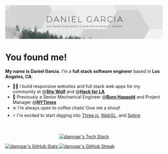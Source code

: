 <img src="banner.jpg">

# You found me!
**My name is Daniel Garcia.** I’m a **full stack software engineer** based in **Los Angeles, CA**.

- 👨‍💻 I build responsive websites and full stack web apps for my community at @**[Shy Wolf](https://shywolf.co)** and @**[Hack for LA](https://www.hackforla.org/)**
- 🏢 Previously a Senior Mechanical Engineer @**[Buro Happold](https://www.burohappold.com/)** and Project Manager @**[NYTimes](https://www.nytimes.com/)**
- ☕️ I'm always open to coffee chats! Give me a shout!
- ⚡ I'm excited to start digging into [Three.js](https://threejs.org/), [WebGL](https://get.webgl.org/), and [Spline](https://spline.design/)

<br>
  <p align="center">
  <a href="https://github-readme-tech-stack.vercel.app/">
    <img src="https://github-readme-tech-stack.vercel.app/api/cards?align=center&lineCount=4&theme=github&bg=%23FFFFFF&badge=%23EAEFFC&border=%23D8DEE4&titleColor=%230969DA&line1=react%2Creact%2C61DAFB%3Bnextdotjs%2Cnext.js%2C000000%3Btypescript%2Ctypescript%2C3178C6%3B&line2=nodedotjs%2Cnode.js%2C339933%3Bexpress%2Cexpress%2C000000%3Btailwindcss%2Ctailwind%2C06B6D4%3B&line3=postgresql%2Cpostgresql%2C4169E1%3Bmongodb%2Cmongodb%2C47A248%3Bbootstrap%2Cbootstrap%2C7952B3%3B&line4=html5%2Chtml5%2CE34F26%3Bcss3%2Ccss3%2C1572B6%3Bjavascript%2Cjavascript%2CF7DF1E%3B" alt="danvgar's Tech Stack" />
  </a>
  </p>

<p align="center" style="text-align: center;"></p>
  <a href="https://github.com/anuraghazra/github-readme-stats">
    <img src="https://github-readme-stats.vercel.app/api/top-langs?username=danvgar&show_icons=true&locale=en&layout=compact" alt="danvgar's GitHub Stats" />
  </a>

  <a href="https://git.io/streak-stats">
    <img src="https://streak-stats.demolab.com?user=danvgar" alt="danvgar's GitHub Streak" />
  </a>
</p>
